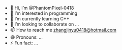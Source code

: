 - 👋 Hi, I’m @PhantomPixel-0418
- 👀 I’m interested in programming
- 🌱 I’m currently learning C++
- 💞️ I’m looking to collaborate on ...
- 📫 How to reach me zhangjinyu0418@hotmail.com
- 😄 Pronouns: ...
- ⚡ Fun fact: ...

<!---
ZhangJinyuJerry/ZhangJinyuJerry is a ✨ special ✨ repository because its `README.md` (this file) appears on your GitHub profile.
You can click the Preview link to take a look at your changes.
--->
